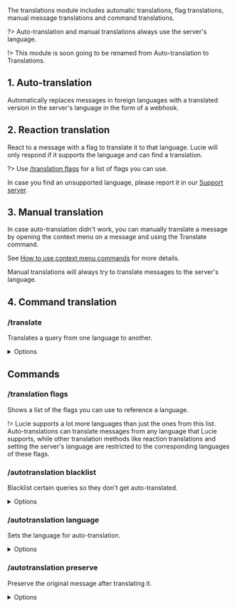 The translations module includes automatic translations, flag translations, manual message translations and command translations.

?> Auto-translation and manual translations always use the server's language.

!> This module is soon going to be renamed from Auto-translation to Translations.

## 1. Auto-translation

Automatically replaces messages in foreign languages with a translated version in the server's language in the form of a webhook.

## 2. Reaction translation

React to a message with a flag to translate it to that language. Lucie will only respond if it supports the language and can find a translation.

?> Use [/translation flags](#translation-flags) for a list of flags you can use.

In case you find an unsupported language, please report it in our [Support server](https://lucie.gg/server).

## 3. Manual translation

In case auto-translation didn't work, you can manually translate a message by opening the context menu on a message and using the Translate command.

See [How to use context menu commands](context-menu) for more details.

Manual translations will always try to translate messages to the server's language.

## 4. Command translation

### /translate
Translates a query from one language to another.

<details><summary>Options</summary>

- **Query\***: The query to translate.
- **Language**: The flag of the language to translate the query to. (Must be a flag emoji.)
  - For valid options: see [currently support flags list](#translation-flags).
</details>

## Commands

### /translation flags
Shows a list of the flags you can use to reference a language.

!> Lucie supports a lot more languages than just the ones from this list. Auto-translations can translate messages from any language that Lucie supports, while other translation methods like reaction translations and setting the server's language are restricted to the corresponding languages of these flags.  

### /autotranslation blacklist
Blacklist certain queries so they don't get auto-translated.

<details><summary>Options</summary>

- **Action\***: The action to perform on the query. (Add/Remove/List)
- **Query**: The query to add to/remove from the blacklist.
</details>

### /autotranslation language
Sets the language for auto-translation.

<details><summary>Options</summary>

- **Flag\***: The flag of the language to set auto-translation to.
</details>

### /autotranslation preserve
Preserve the original message after translating it.

<details><summary>Options</summary>

- **Enabled\***: Whether original messages should be preserved. (True/False)
</details>
